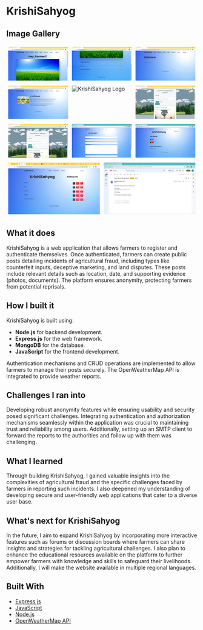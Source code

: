 # KrishiSahyog

## Image Gallery

<div style="display: flex; flex-wrap: wrap;">
  <div style="flex: 1 0 30%; margin: 5px;">
    <img src="./Images/Image1.png" alt="KrishiSahyog Logo" style="width: 100%;">
  </div>
  <div style="flex: 1 0 30%; margin: 5px;">
    <img src="./Images/Image2.png" alt="KrishiSahyog Logo" style="width: 100%;">
  </div>
  <div style="flex: 1 0 30%; margin: 5px;">
    <img src="./Images/Image3.png" alt="KrishiSahyog Logo" style="width: 100%;">
  </div>
  <div style="flex: 1 0 30%; margin: 5px;">
    <img src="./Images/Image4.png" alt="KrishiSahyog Logo" style="width: 100%;">
  </div>
  <div style="flex: 1 0 30%; margin: 5px;">
    <img src="./Images/Image5.png" alt="KrishiSahyog Logo" style="width: 100%;">
  </div>
  <div style="flex: 1 0 30%; margin: 5px;">
    <img src="./Images/Image6.png" alt="KrishiSahyog Logo" style="width: 100%;">
  </div>
  <div style="flex: 1 0 30%; margin: 5px;">
    <img src="./Images/Image7.png" alt="KrishiSahyog Logo" style="width: 100%;">
  </div>
  <div style="flex: 1 0 30%; margin: 5px;">
    <img src="./Images/Image8.png" alt="KrishiSahyog Logo" style="width: 100%;">
  </div>
  <div style="flex: 1 0 30%; margin: 5px;">
    <img src="./Images/Image9.png" alt="KrishiSahyog Logo" style="width: 100%;">
  </div>
  <div style="flex: 1 0 30%; margin: 5px;">
    <img src="./Images/Image10.png" alt="KrishiSahyog Logo" style="width: 100%;">
  </div>
  <div style="flex: 1 0 30%; margin: 5px;">
    <img src="./Images/Image11.png" alt="KrishiSahyog Logo" style="width: 100%;">
  </div>
  
  
</div>

## What it does
KrishiSahyog is a web application that allows farmers to register and authenticate themselves. Once authenticated, farmers can create public posts detailing incidents of agricultural fraud, including types like counterfeit inputs, deceptive marketing, and land disputes. These posts include relevant details such as location, date, and supporting evidence (photos, documents). The platform ensures anonymity, protecting farmers from potential reprisals.

## How I built it
KrishiSahyog is built using:
- **Node.js** for backend development.
- **Express.js** for the web framework.
- **MongoDB** for the database.
- **JavaScript** for the frontend development.

Authentication mechanisms and CRUD operations are implemented to allow farmers to manage their posts securely. The OpenWeatherMap API is integrated to provide weather reports.

## Challenges I ran into
Developing robust anonymity features while ensuring usability and security posed significant challenges. Integrating authentication and authorization mechanisms seamlessly within the application was crucial to maintaining trust and reliability among users. Additionally, setting up an SMTP client to forward the reports to the authorities and follow up with them was challenging.

## What I learned
Through building KrishiSahyog, I gained valuable insights into the complexities of agricultural fraud and the specific challenges faced by farmers in reporting such incidents. I also deepened my understanding of developing secure and user-friendly web applications that cater to a diverse user base.

## What's next for KrishiSahyog
In the future, I aim to expand KrishiSahyog by incorporating more interactive features such as forums or discussion boards where farmers can share insights and strategies for tackling agricultural challenges. I also plan to enhance the educational resources available on the platform to further empower farmers with knowledge and skills to safeguard their livelihoods. Additionally, I will make the website available in multiple regional languages.

## Built With
- [Express.js](https://expressjs.com/)
- [JavaScript](https://www.javascript.com/)
- [Node.js](https://nodejs.org/)
- [OpenWeatherMap API](https://openweathermap.org/api)
